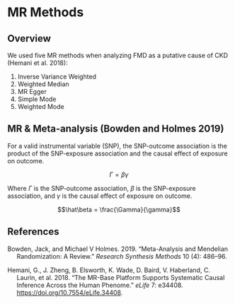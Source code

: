 # MR Methods


## Overview

We used five MR methods when analyzing FMD as a putative cause of CKD
(Hemani et al. 2018):

1.  Inverse Variance Weighted
2.  Weighted Median
3.  MR Egger
4.  Simple Mode
5.  Weighted Mode

## MR & Meta-analysis (Bowden and Holmes 2019)

For a valid instrumental variable (SNP), the SNP-outcome association is
the product of the SNP-exposure association and the causal effect of
exposure on outcome.

$$\Gamma = \beta\gamma$$

Where $\Gamma$ is the SNP-outcome association, $\beta$ is the
SNP-exposure association, and $\gamma$ is the causal effect of exposure
on outcome.

$$\hat\beta = \frac{\Gamma}{\gamma}$$

## References

<div id="refs" class="references csl-bib-body hanging-indent"
entry-spacing="0">

<div id="ref-bowden2019meta" class="csl-entry">

Bowden, Jack, and Michael V Holmes. 2019. “Meta-Analysis and Mendelian
Randomization: A Review.” *Research Synthesis Methods* 10 (4): 486–96.

</div>

<div id="ref-twosamplemr" class="csl-entry">

Hemani, G., J. Zheng, B. Elsworth, K. Wade, D. Baird, V. Haberland, C.
Laurin, et al. 2018. “The MR-Base Platform Supports Systematic Causal
Inference Across the Human Phenome.” *eLife* 7: e34408.
<https://doi.org/10.7554/eLife.34408>.

</div>

</div>
